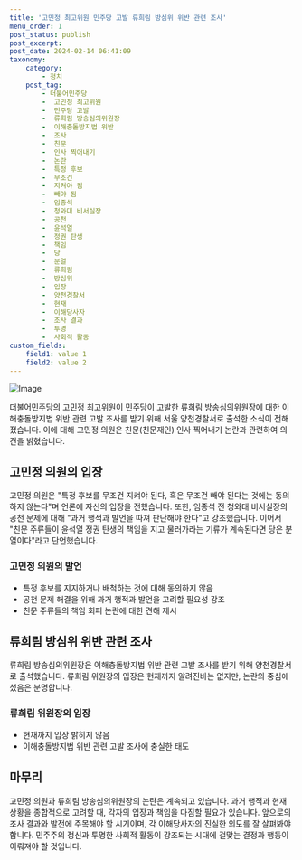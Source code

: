 ```yaml
---
title: '고민정 최고위원 민주당 고발 류희림 방심위 위반 관련 조사'
menu_order: 1
post_status: publish
post_excerpt: 
post_date: 2024-02-14 06:41:09
taxonomy:
    category:
        - 정치
    post_tag:
        - 더불어민주당
        -  고민정 최고위원
        -  민주당 고발
        -  류희림 방송심의위원장
        -  이해충돌방지법 위반
        -  조사
        -  친문
        -  인사 찍어내기
        -  논란
        -  특정 후보
        -  무조건
        -  지켜야 됨
        -  빼야 됨
        -  임종석
        -  청와대 비서실장
        -  공천
        -  윤석열
        -  정권 탄생
        -  책임
        -  당
        -  분열
        -  류희림
        -  방심위
        -  입장
        -  양천경찰서
        -  현재
        -  이해당사자
        -  조사 결과
        -  투명
        -  사회적 활동
custom_fields:
    field1: value 1
    field2: value 2
---
```


![Image](https://imgnews.pstatic.net/image/088/2024/02/13/0000861933_001_20240213123001249.jpg?type=w647)

더불어민주당의 고민정 최고위원이 민주당이 고발한 류희림 방송심의위원장에 대한 이해충돌방지법 위반 관련 고발 조사를 받기 위해 서울 양천경찰서로 출석한 소식이 전해졌습니다. 이에 대해 고민정 의원은 친문(친문재인) 인사 찍어내기 논란과 관련하여 의견을 밝혔습니다. 
## 고민정 의원의 입장
고민정 의원은 "특정 후보를 무조건 지켜야 된다, 혹은 무조건 빼야 된다는 것에는 동의하지 않는다"며 언론에 자신의 입장을 전했습니다. 또한, 임종석 전 청와대 비서실장의 공천 문제에 대해 "과거 행적과 발언을 따져 판단해야 한다"고 강조했습니다. 이어서 "친문 주류들이 윤석열 정권 탄생의 책임을 지고 물러가라는 기류가 계속된다면 당은 분열이다"라고 단언했습니다.
### 고민정 의원의 발언
- 특정 후보를 지지하거나 배척하는 것에 대해 동의하지 않음
- 공천 문제 해결을 위해 과거 행적과 발언을 고려할 필요성 강조
- 친문 주류들의 책임 회피 논란에 대한 견해 제시
## 류희림 방심위 위반 관련 조사
류희림 방송심의위원장은 이해충돌방지법 위반 관련 고발 조사를 받기 위해 양천경찰서로 출석했습니다. 류희림 위원장의 입장은 현재까지 알려진바는 없지만, 논란의 중심에 섰음은 분명합니다.
### 류희림 위원장의 입장
- 현재까지 입장 밝히지 않음
- 이해충돌방지법 위반 관련 고발 조사에 충실한 태도
## 마무리
고민정 의원과 류희림 방송심의위원장의 논란은 계속되고 있습니다. 과거 행적과 현재 상황을 종합적으로 고려할 때, 각자의 입장과 책임을 다짐할 필요가 있습니다. 앞으로의 조사 결과와 발전에 주목해야 할 시기이며, 각 이해당사자의 진실한 의도를 잘 살펴봐야 합니다. 민주주의 정신과 투명한 사회적 활동이 강조되는 시대에 걸맞는 결정과 행동이 이뤄져야 할 것입니다.

